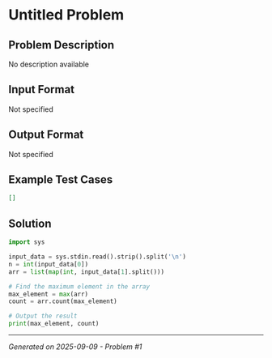 # Untitled Problem

## Problem Description
No description available

## Input Format
Not specified

## Output Format
Not specified

## Example Test Cases
```json
[]
```

## Solution
```python
import sys

input_data = sys.stdin.read().strip().split('\n')
n = int(input_data[0])
arr = list(map(int, input_data[1].split()))

# Find the maximum element in the array
max_element = max(arr)
count = arr.count(max_element)

# Output the result
print(max_element, count)
```

---
*Generated on 2025-09-09 - Problem #1*